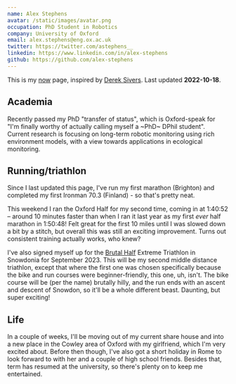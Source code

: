 ```yaml
---
name: Alex Stephens
avatar: /static/images/avatar.png
occupation: PhD Student in Robotics
company: University of Oxford
email: alex.stephens@eng.ox.ac.uk
twitter: https://twitter.com/astephens__
linkedin: https://www.linkedin.com/in/alex-stephens
github: https://github.com/alex-stephens
---
```


This is my [now](https://nownownow.com/about) page, inspired by [Derek Sivers](https://sive.rs/now). Last updated **2022-10-18**.

## Academia

Recently passed my PhD "transfer of status", which is Oxford-speak for "I'm finally worthy of actually calling myself a ~PhD~ DPhil student". Current research is focusing on long-term robotic monitoring using rich environment models, with a view towards applications in ecological monitoring.

## Running/triathlon

Since I last updated this page, I've run my first marathon (Brighton) and completed my first Ironman 70.3 (Finland) - so that's pretty neat.

This weekend I ran the Oxford Half for my second time, coming in at 1:40:52 – around 10 minutes faster than when I ran it last year as my first *ever* half marathon in 1:50:48! Felt great for the first 10 miles until I was slowed down a bit by a stitch, but overall this was still an exciting improvement. Turns out consistent training actually works, who knew?

I've also signed myself up for the [Brutal Half](https://www.brutalevents.co.uk/the-brutal-triathlon) Extreme Triathlon in Snowdonia for September 2023. This will be my second middle distance triathlon, except that where the first one was chosen specifically because the bike and run courses were beginner-friendly, this one, uh, isn't. The bike course will be (per the name) brutally hilly, and the run ends with an ascent and descent of Snowdon, so it'll be a whole different beast. Daunting, but super exciting!

## Life

In a couple of weeks, I'll be moving out of my current share house and into a new place in the Cowley area of Oxford with my girlfriend, which I'm very excited about. Before then though, I've also got a short holiday in Rome to look forward to with her and a couple of high school friends. Besides that, term has resumed at the university, so there's plenty on to keep me entertained.
